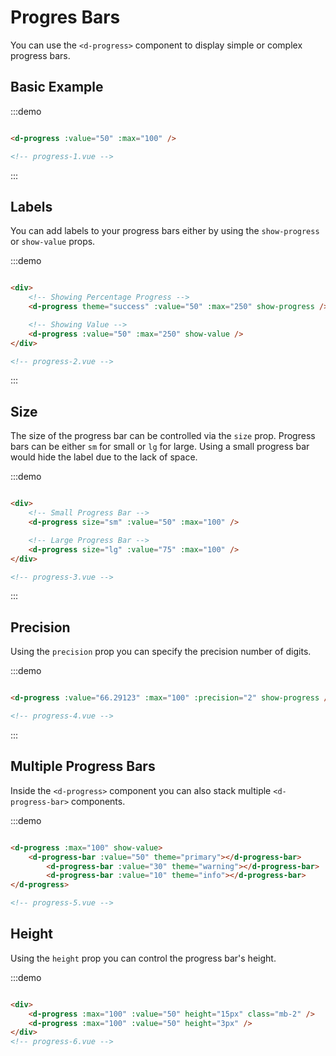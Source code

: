 # Progres Bars

You can use the `<d-progress>` component to display simple or complex progress bars.

## Basic Example

:::demo 
```html

<d-progress :value="50" :max="100" />

<!-- progress-1.vue -->
```
:::

## Labels

You can add labels to your progress bars either by using the `show-progress` or `show-value` props.

:::demo 
```html

<div>
    <!-- Showing Percentage Progress -->
    <d-progress theme="success" :value="50" :max="250" show-progress />

    <!-- Showing Value -->
    <d-progress :value="50" :max="250" show-value />
</div>

<!-- progress-2.vue -->
```
:::

## Size

The size of the progress bar can be controlled via the `size` prop. Progress bars can be either `sm` for small or `lg` for large. Using a small progress bar would hide the label due to the lack of space.

:::demo 
```html

<div>
    <!-- Small Progress Bar -->
    <d-progress size="sm" :value="50" :max="100" />

    <!-- Large Progress Bar -->
    <d-progress size="lg" :value="75" :max="100" />
</div>

<!-- progress-3.vue -->
```
:::

## Precision

Using the `precision` prop you can specify the precision number of digits.

:::demo 
```html

<d-progress :value="66.29123" :max="100" :precision="2" show-progress />

<!-- progress-4.vue -->
```
:::

## Multiple Progress Bars

Inside the `<d-progress>` component you can also stack multiple `<d-progress-bar>` components.

:::demo 
```html

<d-progress :max="100" show-value>
    <d-progress-bar :value="50" theme="primary"></d-progress-bar>
        <d-progress-bar :value="30" theme="warning"></d-progress-bar>
        <d-progress-bar :value="10" theme="info"></d-progress-bar>
</d-progress>

<!-- progress-5.vue -->
```

## Height

Using the `height` prop you can control the progress bar's height.

:::demo 
```html

<div>
    <d-progress :max="100" :value="50" height="15px" class="mb-2" />
    <d-progress :max="100" :value="50" height="3px" />
</div>
<!-- progress-6.vue -->
```
